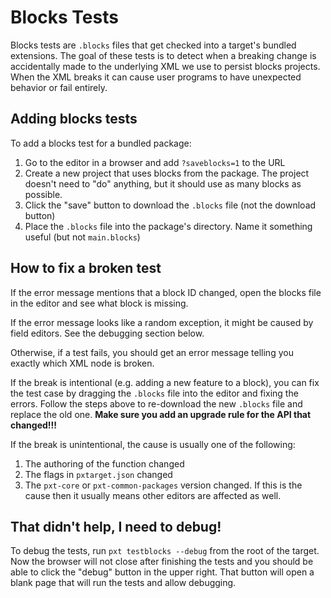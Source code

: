 # Blocks Tests

Blocks tests are `.blocks` files that get checked into a target's bundled extensions. The goal
of these tests is to detect when a breaking change is accidentally made to the underlying XML
we use to persist blocks projects. When the XML breaks it can cause user programs to have unexpected
behavior or fail entirely.

## Adding blocks tests

To add a blocks test for a bundled package:

1. Go to the editor in a browser and add `?saveblocks=1` to the URL
2. Create a new project that uses blocks from the package. The project doesn't need to "do" anything, but it should use as many blocks as possible.
3. Click the "save" button to download the `.blocks` file (not the download button)
4. Place the `.blocks` file into the package's directory. Name it something useful (but not `main.blocks`)

## How to fix a broken test

If the error message mentions that a block ID changed, open the blocks file in the editor and see what block is missing.

If the error message looks like a random exception, it might be caused by field editors. See the debugging section below.

Otherwise, if a test fails, you should get an error message telling you exactly which XML node is broken.

If the break is intentional (e.g. adding a new feature to a block), you can fix the test case by
dragging the `.blocks` file into the editor and fixing the errors. Follow the steps above to re-download
the new `.blocks` file and replace the old one. **Make sure you add an upgrade rule for the API that changed!!!**

If the break is unintentional, the cause is usually one of the following:

1. The authoring of the function changed
2. The flags in `pxtarget.json` changed
3. The `pxt-core` or `pxt-common-packages` version changed. If this is the cause then it usually means other editors are affected as well.


## That didn't help, I need to debug!

To debug the tests, run `pxt testblocks --debug` from the root of the target. Now the browser will not close after finishing
the tests and you should be able to click the "debug" button in the upper right. That button will open a blank page that will
run the tests and allow debugging.